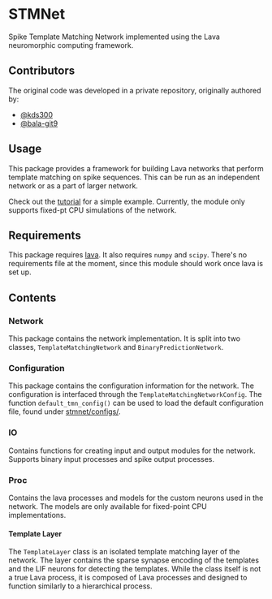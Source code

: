 # STMNet
Spike Template Matching Network implemented using the Lava neuromorphic computing framework.

## Contributors
The original code was developed in a private repository, originally authored by:
- [@kds300](https://www.github.com/kds300)
- [@bala-git9](https://www.github.com/bala-git9)

## Usage
This package provides a framework for building Lava networks that perform template matching on spike sequences.
This can be run as an independent network or as a part of larger network.

Check out the [tutorial](./tutorials/stmnet.ipynb) for a simple example.
Currently, the module only supports fixed-pt CPU simulations of the network.

## Requirements
This package requires [lava](https://github.com/lava-nc/lava).
It also requires `numpy` and `scipy`.
There's no requirements file at the moment, since this module should work once lava is set up.

## Contents

### Network
This package contains the network implementation.
It is split into two classes, `TemplateMatchingNetwork` and `BinaryPredictionNetwork`.

### Configuration
This package contains the configuration information for the network.
The configuration is interfaced through the `TemplateMatchingNetworkConfig`.
The function `default_tmn_config()` can be used to load the default configuration file, found under [stmnet/configs/](stmnet/configs/).

### IO
Contains functions for creating input and output modules for the network.
Supports binary input processes and spike output processes.

### Proc
Contains the lava processes and models for the custom neurons used in the network.
The models are only available for fixed-point CPU implementations.

#### Template Layer
The `TemplateLayer` class is an isolated template matching layer of the network.
The layer contains the sparse synapse encoding of the templates and the LIF neurons for detecting the templates.
While the class itself is not a true Lava process, it is composed of Lava processes and designed to function similarly to a hierarchical process.
